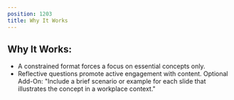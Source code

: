 ```yaml
---
position: 1203
title: Why It Works
---
```


## Why It Works:

- A constrained format forces a focus on essential concepts only.
- Reflective questions promote active engagement with content.
Optional Add-On: "Include a brief scenario or example for each slide that illustrates the concept in a workplace context."